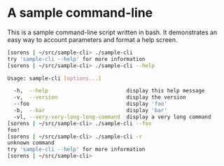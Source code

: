 # A sample command-line

This is a sample command-line script written in bash. It demonstrates an easy way to account parameters and format a help screen.

```bash
[sorens | ~/src/sample-cli> ./sample-cli
try 'sample-cli --help' for more information
[sorens | ~/src/sample-cli> ./sample-cli --help

Usage: sample-cli [options...]

  -h,  --help                         display this help message                         
  -v,  --version                      display the version                               
  --foo                               display 'foo'                                     
  -b,  --bar                          display 'bar'                                     
  -vl, --very-very-long-long-command  display a very long command                       
[sorens | ~/src/sample-cli> ./sample-cli --foo
foo!
[sorens | ~/src/sample-cli> ./sample-cli -r
unknown command
try 'sample-cli --help' for more information
[sorens | ~/src/sample-cli> 
```